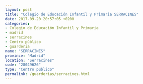 ```yaml
---
layout: post
title: "Colegio de Educación Infantil y Primaria SERRACINES"
date: 2017-09-20 20:57:05 +0200
categories:
- Colegio de Educación Infantil y Primaria
- madrid
- serracines
- Centro público
- guarderia
name: "SERRACINES"
province: "Madrid"
location: "Serracines"
code: "28049626"
type: "Centro público"
permalink: /guarderias/serracines.html
---
```

